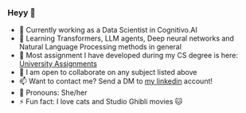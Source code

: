### Heyy 👋

- 🔭 Currently working as a Data Scientist in Cognitivo.AI
- 🌱 Learning Transformers, LLM agents, Deep neural networks and Natural Language Processing methods in general
- 💾 Most assignment I have developed during my CS degree is here: [University Assignments](https://github.com/letMarchezi/UniversityAssignments)
- 👯 I am open to collaborate on any subject listed above
- 📫 Want to contact me? Send a DM to [my linkedin](linkedin.com/in/letmarchezi/) account!
- :hibiscus: Pronouns: She/her
- ⚡ Fun fact: I love cats and Studio Ghibli movies :cat: 


<!--
**letMarchezi/letMarchezi** is a ✨ _special_ ✨ repository because its `README.md` (this file) appears on your GitHub profile.

Here are some ideas to get you started:

- 🔭 I’m currently working on ...
- 🌱 I’m currently learning ...
- 👯 I’m looking to collaborate on ...
- 🤔 I’m looking for help with ...
- 💬 Ask me about ...
- 📫 How to reach me: ...
- 😄 Pronouns: ...
- ⚡ Fun fact: ...
-->
